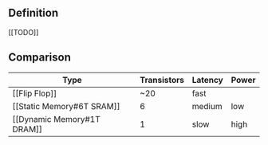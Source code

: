 ## Definition
[[TODO]]
## Comparison

| Type | Transistors | Latency | Power |
| ---- | ---- | ---- | ---- |
| [[Flip Flop]] | ~20 | fast |  |
| [[Static Memory#6T SRAM]] | 6 | medium | low |
| [[Dynamic Memory#1T DRAM]] | 1 | slow | high |
